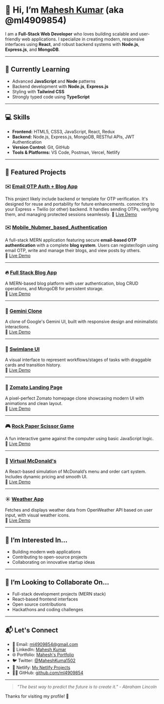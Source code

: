 # 👋 Hi, I’m [Mahesh Kumar](https://github.com/ml4909854) (aka @ml4909854)

I am a **Full-Stack Web Developer** who loves building scalable and user-friendly web applications. I specialize in creating modern, responsive interfaces using **React**, and robust backend systems with **Node.js**, **Express.js**, and **MongoDB**.

---

## 🌱 Currently Learning
- Advanced **JavaScript** and **Node** patterns
- Backend development with **Node.js**, **Express.js**
- Styling with **Tailwind CSS**
- Strongly typed code using **TypeScript**

---

## 💻 Skills
- **Frontend:** HTML5, CSS3, JavaScript, React, Redux
- **Backend:** Node.js, Express.js, MongoDB, RESTful APIs, JWT Authentication
- **Version Control:** Git, GitHub
- **Tools & Platforms:** VS Code, Postman, Vercel, Netlify

---

## 🚀 Featured Projects
### ✉️ [Email OTP Auth + Blog App](https://github.com/ml4909854/Full_stack_Email_Otp_based_Authentication)  
This project likely include backend or template for OTP verification. It's designed for reuse and portability for future enhancements. connecting to your Express + Twilio (or other) backend. It handles sending OTPs, verifying them, and managing protected sessions seamlessly. 
🔗 [Live Demo](https://full-stack-email-otp-based-frontend.vercel.app)

### ✉️ [Mobile_Nubmer_based_Authentication](https://github.com/ml4909854/Mobile_Number_Otp_Authentication)  
A full-stack MERN application featuring secure **email-based OTP authentication** with a complete **blog system**. Users can register/login using email OTP, write and manage their blogs, and view posts by others.  
🔗 [Live Demo](https://mobile-number-authentication-fronte.vercel.app)

---

### 🔥 [Full Stack Blog App](https://github.com/ml4909854/BlogBackend)
A MERN-based blog platform with user authentication, blog CRUD operations, and MongoDB for persistent storage.  
🔗 [Live Demo](https://full-stack-blog-frontend-six.vercel.app/)

---

### 🤖 [Gemini Clone](https://github.com/ml4909854/Gemini-Clone)
A clone of Google's Gemini UI, built with responsive design and minimalistic interactions.  
🔗 [Live Demo](https://regal-faloodeh-53535c.netlify.app/)

---

### 🧠 [Swimlane UI](https://github.com/ml4909854/Swimlane_ui)
A visual interface to represent workflows/stages of tasks with draggable cards and transition history.  
🔗 [Live Demo](https://bejewelled-boba-9d7132.netlify.app)

---

### 🍔 [Zomato Landing Page](https://github.com/ml4909854/zomato_landing_page)
A pixel-perfect Zomato homepage clone showcasing modern UI with animations and clean layout.  
🔗 [Live Demo](https://zomato-landing-page-ampl.vercel.app/)

---

### 🎮 [Rock Paper Scissor Game](https://github.com/ml4909854/Rock-Paper-Scissor-Game)
A fun interactive game against the computer using basic JavaScript logic.  
🔗 [Live Demo](https://stunning-malasada-d060ed.netlify.app/)

---

### 🍟 [Virtual McDonald's](https://github.com/ml4909854/Virtual-McDonald-s)
A React-based simulation of McDonald’s menu and order cart system. Includes dynamic pricing and smooth UI.  
🔗 [Live Demo](https://virtual-resturant.netlify.app)

---

### ☀️ [Weather App](https://github.com/ml4909854/Weather-and-Map-Application)
Fetches and displays weather data from OpenWeather API based on user input, with visual weather icons.  
🔗 [Live Demo](https://resplendent-fudge-0de4f2.netlify.app)

---

## 👀 I’m Interested In...
- Building modern web applications
- Contributing to open-source projects
- Collaborating on innovative startup ideas

---

## 💞️ I’m Looking to Collaborate On...
- Full-stack development projects (MERN stack)
- React-based frontend interfaces
- Open source contributions
- Hackathons and coding challenges

---

## 📬 Let's Connect

- 📧 Email: [ml4909854@gmail.com](mailto:ml4909854@gmail.com)
- 💼 LinkedIn: [Mahesh Kumar](https://www.linkedin.com/in/mahesh-kumar-630a29263/)
- 🌐 Portfolio: [Mahesh's Portfolio](https://port-folio-amber-ten.vercel.app/)
- 🐦 Twitter: [@MaheshKuma1502](https://x.com/MaheshKuma1502)
- 📁 Netlify: [My Netlify Projects](https://app.netlify.com/teams/ml4909854/sites)
- 🧑‍💻 GitHub: [github.com/ml4909854](https://github.com/ml4909854)

---

> _"The best way to predict the future is to create it." - Abraham Lincoln_

Thanks for visiting my profile! 🌟  
